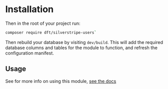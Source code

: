 # Installation

Then in the root of your project run:

```sh
composer require dft/silverstripe-users`
```

Then rebuild your database by visiting `dev/build`. This will add the required database columns and tables for the module to function, and refresh the configuration manifest.

## Usage

See for more info on using this module, [see the docs](Usage.md)